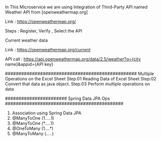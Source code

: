 In This Microservice we are using Integration of Third-Party API 
named Weather API from [openweathermap.org]

Link : https://openweathermap.org/

Steps : Register, Verify , Select the API 

Current weather data

Link :   https://openweathermap.org/current

API call :
https://api.openweathermap.org/data/2.5/weather?q={city name}&appid={API key}

#################################################
Multiple Operations on the Excel Sheet 
Step:01 Reading Data of Excel Sheet
Step:02 Convert that data as java object.
Step:03 Perform multiple operations on data

####################### Spring Data JPA Ops ############################################
1. Association using Spring Data JPA
2. @ManyToOne (1.....1)  
3. @ManyToOne (*.....1)
4. @OneToMany (1....*)
5. @ManyToMany (*.....*)







